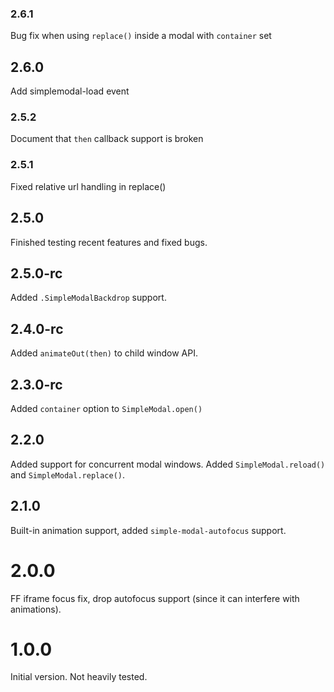 ### 2.6.1
Bug fix when using `replace()` inside a modal with `container` set

## 2.6.0
Add simplemodal-load event

### 2.5.2
Document that `then` callback support is broken

### 2.5.1
Fixed relative url handling in replace()

## 2.5.0
Finished testing recent features and fixed bugs.

## 2.5.0-rc
Added `.SimpleModalBackdrop` support.

## 2.4.0-rc
Added `animateOut(then)` to child window API.

## 2.3.0-rc
Added `container` option to `SimpleModal.open()`

## 2.2.0
Added support for concurrent modal windows.
Added `SimpleModal.reload()` and `SimpleModal.replace()`.

## 2.1.0
Built-in animation support, added `simple-modal-autofocus` support.

# 2.0.0
FF iframe focus fix, drop autofocus support (since it can interfere with animations).

# 1.0.0
Initial version. Not heavily tested.